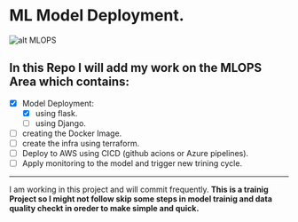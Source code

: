 # ML Model Deployment.
![alt MLOPS](https://th.bing.com/th/id/R.1c3eed908660c5b7bdc547ea584fd0c8?rik=jpolC7Kv4zD7GA&pid=ImgRaw&r=0)
## In this Repo I will add my work on the MLOPS Area which contains:
- [x] Model Deployment:
    - [x] using flask.
    - [ ] using Django.
- [ ] creating the Docker Image.
- [ ] create the infra using terraform.
- [ ] Deploy to AWS using CICD (github acions or Azure pipelines).
- [ ] Apply monitoring to the model and trigger new trining cycle.

---
I am working in this project and will commit frequently.
**This is a trainig Project so I might not follow skip some steps in model trainig and data quality checkt in oreder to make simple and quick.**